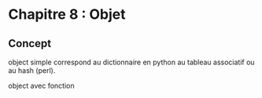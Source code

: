 # Chapitre 8 : Objet

## Concept


object simple
correspond au dictionnaire en python au tableau associatif ou au hash (perl).



object avec fonction

